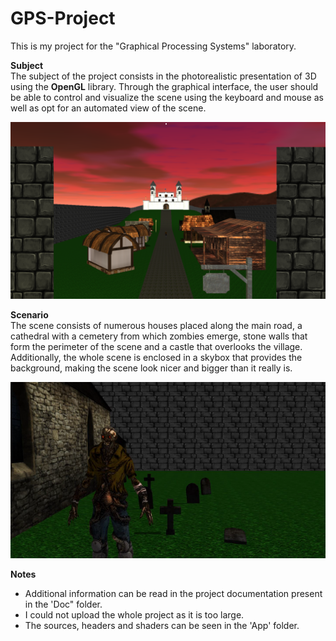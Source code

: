 # GPS-Project
This is my project for the "Graphical Processing Systems" laboratory.

**Subject**<br/>
The subject of the project consists in the photorealistic presentation of 3D using the **OpenGL** library. Through the graphical interface, the user should be able to control and visualize the scene using the keyboard and mouse as well as opt for an automated view of the scene.<br/>

<p align="center"> <img src="Img/scene.png" /> </p>

**Scenario**<br/>
The scene consists of numerous houses placed along the main road, a cathedral with a cemetery from which zombies emerge, stone walls that form the perimeter of the scene and a castle that overlooks the village. Additionally, the whole scene is enclosed in a skybox that provides the background, making the scene look nicer and bigger than it really is. <br/>

<p align="center"> <img src="Img/zombie.png" /> </p>

**Notes**<br/>
- Additional information can be read in the project documentation present in the 'Doc" folder.
- I could not upload the whole project as it is too large.
- The sources, headers and shaders can be seen in the 'App' folder.

